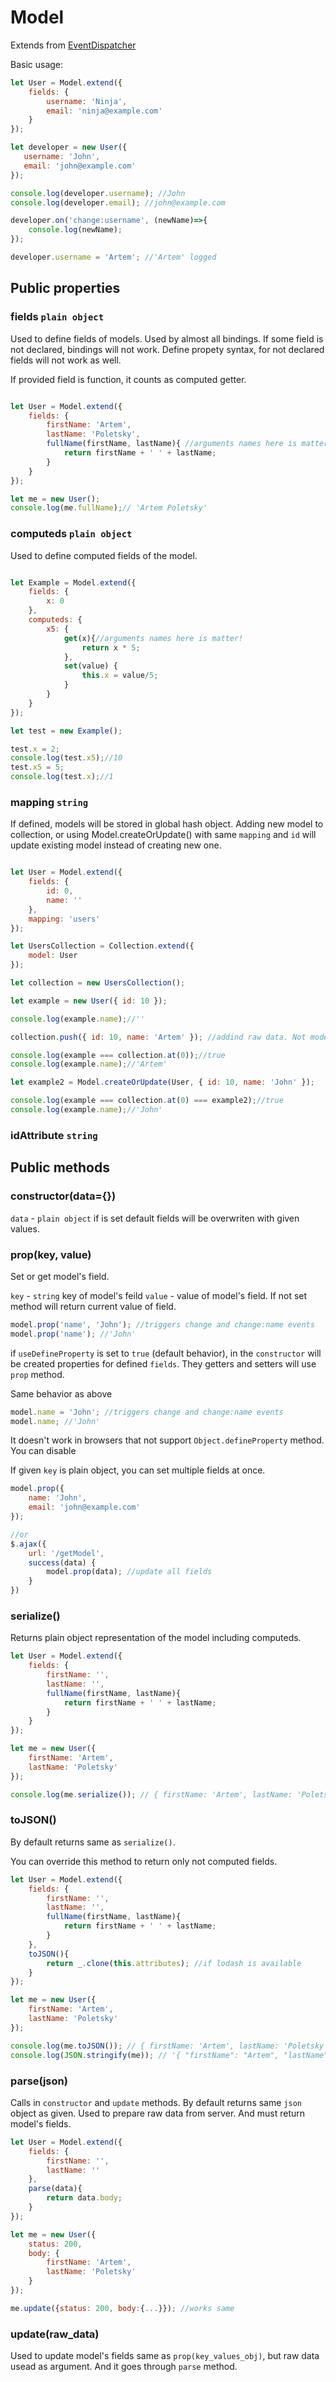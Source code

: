 # Model 

Extends from [EventDispatcher](./EventDispatcher.md)

Basic usage:

```javaScript
let User = Model.extend({
    fields: {
        username: 'Ninja',
        email: 'ninja@example.com'
    }
});

let developer = new User({
   username: 'John',
   email: 'john@example.com'
});

console.log(developer.username); //John
console.log(developer.email); //john@example.com

developer.on('change:username', (newName)=>{
    console.log(newName);
});

developer.username = 'Artem'; //'Artem' logged
```

## Public properties 

### fields `plain object`

Used to define fields of models. Used by almost all bindings. 
If some field is not declared, bindings will not work. 
Define propety syntax, for not declared fields will not work as well. 

If provided field is function, it counts as computed getter. 

```javaScript

let User = Model.extend({
    fields: {
        firstName: 'Artem',
        lastName: 'Poletsky',
        fullName(firstName, lastName){ //arguments names here is matter!
            return firstName + ' ' + lastName;
        }
    }
});

let me = new User();
console.log(me.fullName);// 'Artem Poletsky'
```

### computeds `plain object`

Used to define computed fields of the model.

```javaScript

let Example = Model.extend({
    fields: {
        x: 0
    },
    computeds: {
        x5: {
            get(x){//arguments names here is matter!
                return x * 5;
            },
            set(value) {
                this.x = value/5;
            }
        }
    }
});

let test = new Example();

test.x = 2;
console.log(test.x5);//10
test.x5 = 5;
console.log(test.x);//1
```

### mapping `string`

If defined, models will be stored in global hash object. Adding new model to collection, or using Model.createOrUpdate() with same `mapping` and `id` will update existing model instead of creating new one. 


```javaScript

let User = Model.extend({
    fields: {
        id: 0,
        name: ''
    },
    mapping: 'users'
});

let UsersCollection = Collection.extend({
    model: User
});

let collection = new UsersCollection();

let example = new User({ id: 10 });

console.log(example.name);//''

collection.push({ id: 10, name: 'Artem' }); //addind raw data. Not model. 

console.log(example === collection.at(0));//true
console.log(example.name);//'Artem'

let example2 = Model.createOrUpdate(User, { id: 10, name: 'John' });

console.log(example === collection.at(0) === example2);//true
console.log(example.name);//'John'


```


### idAttribute `string`



## Public methods

### constructor(data={})

`data` - `plain object` if is set default fields will be overwriten with given values.

### prop(key, value)

Set or get model's field.

`key` - `string` key of model's feild
`value` - value of model's field. If not set method will return current value of field.

```javaScript
model.prop('name', 'John'); //triggers change and change:name events
model.prop('name'); //'John'
```
if `useDefineProperty` is set to `true` (default behavior), 
in the `constructor` will be created properties for defined `fields`. 
They getters and setters will use `prop` method.

Same behavior as above

```javaScript
model.name = 'John'; //triggers change and change:name events
model.name; //'John'
```
It doesn't work in browsers that not support `Object.defineProperty` method. 
You can disable 

If given `key` is plain object, you can set multiple fields at once. 

```javaScript
model.prop({
    name: 'John',
    email: 'john@example.com'
});

//or
$.ajax({
    url: '/getModel',
    success(data) {
        model.prop(data); //update all fields
    }
})
```

### serialize()

Returns plain object representation of the model including computeds. 

```javaScript
let User = Model.extend({
    fields: {
        firstName: '',
        lastName: '',
        fullName(firstName, lastName){
            return firstName + ' ' + lastName;
        }
    }
});

let me = new User({
    firstName: 'Artem',
    lastName: 'Poletsky'
});

console.log(me.serialize()); // { firstName: 'Artem', lastName: 'Poletsky', fullName: 'Artem Poletsky' }

```

### toJSON()

By default returns same as `serialize()`. 

You can override this method to return only not computed fields.

```javaScript
let User = Model.extend({
    fields: {
        firstName: '',
        lastName: '',
        fullName(firstName, lastName){
            return firstName + ' ' + lastName;
        }
    },
    toJSON(){
        return _.clone(this.attributes); //if lodash is available
    }
});

let me = new User({
    firstName: 'Artem',
    lastName: 'Poletsky'
});

console.log(me.toJSON()); // { firstName: 'Artem', lastName: 'Poletsky' }
console.log(JSON.stringify(me)); // '{ "firstName": "Artem", "lastName": "Poletsky" }'
```

### parse(json)

Calls in `constructor` and `update` methods. By default returns same `json` object as given. 
Used to prepare raw data from server. And must return model's fields. 


```javaScript
let User = Model.extend({
    fields: {
        firstName: '',
        lastName: ''    
    },
    parse(data){
        return data.body;
    }
});

let me = new User({
    status: 200,
    body: {
        firstName: 'Artem',
        lastName: 'Poletsky'
    }
});

me.update({status: 200, body:{...}}); //works same

```

### update(raw_data)

Used to update model's fields same as `prop(key_values_obj)`, but raw data usead as argument. And it goes through `parse` method.
